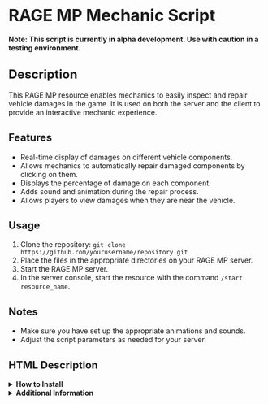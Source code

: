# <span style="font-size:32px;">RAGE MP Mechanic Script</span>

**Note: This script is currently in alpha development. Use with caution in a testing environment.**

## <span style="font-size:24px;">Description</span>
This RAGE MP resource enables mechanics to easily inspect and repair vehicle damages in the game. It is used on both the server and the client to provide an interactive mechanic experience.

## <span style="font-size:20px;">Features</span>
- Real-time display of damages on different vehicle components.
- Allows mechanics to automatically repair damaged components by clicking on them.
- Displays the percentage of damage on each component.
- Adds sound and animation during the repair process.
- Allows players to view damages when they are near the vehicle.

## <span style="font-size:20px;">Usage</span>
1. Clone the repository: `git clone https://github.com/yourusername/repository.git`
2. Place the files in the appropriate directories on your RAGE MP server.
3. Start the RAGE MP server.
4. In the server console, start the resource with the command `/start resource_name`.

## <span style="font-size:20px;">Notes</span>
- Make sure you have set up the appropriate animations and sounds.
- Adjust the script parameters as needed for your server.

## <span style="font-size:20px;">HTML Description</span>

<details>
  <summary><strong>How to Install</strong></summary>
  
  1. Place the files in the appropriate directories on your RAGE MP server.
  2. Start the RAGE MP server.
  3. In the server console, start the resource with the command `/start resource_name`.
  
</details>

<details>
  <summary><strong>Additional Information</strong></summary>
  
  - Make sure you have set up the appropriate animations and sounds.
  - Adjust the script parameters as needed for your server.
  
</details>

